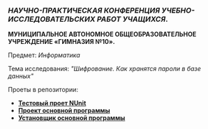 ###  *НАУЧНО-ПРАКТИЧЕСКАЯ КОНФЕРЕНЦИЯ УЧЕБНО-ИССЛЕДОВАТЕЛЬСКИХ РАБОТ УЧАЩИХСЯ*.

**МУНИЦИПАЛЬНОЕ АВТОНОМНОЕ ОБЩЕОБРАЗОВАТЕЛЬНОЕ УЧРЕЖДЕНИЕ «ГИМНАЗИЯ №10».**

Предмет: *Информатика*

Тема исследования: *"Шифрование. Как хранятся пароли в базе данных"*

Проеты в репозитории:
- [**Тестовый проет NUnit**](https://github.com/Evgeny608799/AccountDataEncrypting/tree/master/AccountDataEncryptingTestProject)
- [**Проект основной программы**](https://github.com/Evgeny608799/AccountDataEncrypting/tree/master/AccountForms)
- [**Установщик основной программы**](https://github.com/Evgeny608799/AccountDataEncrypting/tree/master/AccountDataEncryptingSetup)

